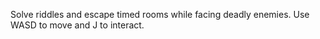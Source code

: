 Solve riddles and escape timed rooms while facing deadly enemies. Use WASD to move and J to interact.
